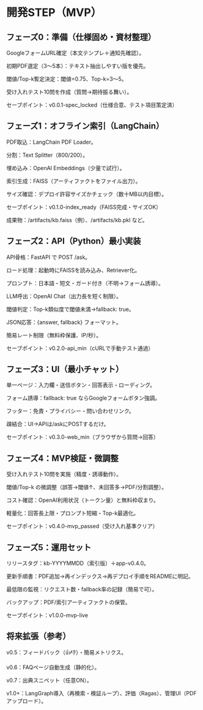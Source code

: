 ﻿# 開発STEP（MVP）
## フェーズ0：準備（仕様固め・資材整理）

GoogleフォームURL確定（本文テンプレ＋通知先確認）。

初期PDF選定（3〜5本）：テキスト抽出しやすい版を優先。

閾値/Top-k暫定決定：閾値=0.75、Top-k=3〜5。

受け入れテスト10問を作成（質問→期待振る舞い）。

セーブポイント：v0.0.1-spec_locked（仕様合意、テスト項目策定済）

## フェーズ1：オフライン索引（LangChain）

PDF取込：LangChain PDF Loader。

分割：Text Splitter（800/200）。

埋め込み：OpenAI Embeddings（少量で試行）。

索引生成：FAISS（アーティファクトをファイル出力）。

サイズ確認：デプロイ許容サイズかチェック（数十MB以内目標）。

セーブポイント：v0.1.0-index_ready（FAISS完成・サイズOK）

成果物：/artifacts/kb.faiss（例）、/artifacts/kb.pkl など。

## フェーズ2：API（Python）最小実装

API骨格：FastAPI で POST /ask。

ロード処理：起動時にFAISSを読み込み、Retriever化。

プロンプト：日本語・短文・ガード付き（不明→フォーム誘導）。

LLM呼出：OpenAI Chat（出力長を短く制限）。

閾値判定：Top-k類似度で閾値未満→fallback: true。

JSON応答：{answer, fallback} フォーマット。

簡易レート制限（無料枠保護、IP/秒）。

セーブポイント：v0.2.0-api_min（cURLで手動テスト通過）

## フェーズ3：UI（最小チャット）

単一ページ：入力欄・送信ボタン・回答表示・ローディング。

フォーム誘導：fallback: true ならGoogleフォームボタン強調。

フッター：免責・プライバシー・問い合わせリンク。

疎結合：UI→APIは/askにPOSTするだけ。

セーブポイント：v0.3.0-web_min（ブラウザから質問→回答）

## フェーズ4：MVP検証・微調整

受け入れテスト10問を実施（精度・誘導動作）。

閾値/Top-k の微調整（誤答→閾値↑、未回答多→PDF/分割調整）。

コスト確認：OpenAI利用状況（トークン量）と無料枠収まり。

軽量化：回答長上限・プロンプト短縮・Top-k最適化。

セーブポイント：v0.4.0-mvp_passed（受け入れ基準クリア）

## フェーズ5：運用セット

リリースタグ：kb-YYYYMMDD（索引版）＋app-v0.4.0。

更新手順書：PDF追加→再インデックス→再デプロイ手順をREADMEに明記。

最低限の監視：リクエスト数・fallback率の記録（簡易で可）。

バックアップ：PDF/索引アーティファクトの保管。

セーブポイント：v1.0.0-mvp-live

## 将来拡張（参考）

v0.5：フィードバック（👍👎）・簡易メトリクス。

v0.6：FAQページ自動生成（静的化）。

v0.7：出典スニペット（任意ON）。

v1.0+：LangGraph導入（再検索・検証ループ）、評価（Ragas）、管理UI（PDFアップロード）。

